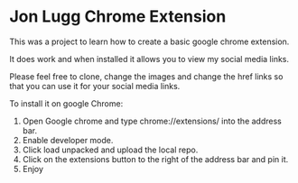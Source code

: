 # Jon Lugg Chrome Extension

This was a project to learn how to create a basic google chrome extension.

It does work and when installed it allows you to view my social media links.

Please feel free to clone, change the images and change the href links so that you can use it for your social media links.

To install it on google Chrome:

1. Open Google chrome and type chrome://extensions/ into the address bar.
2. Enable developer mode.
3. Click load unpacked and upload the local repo.
4. Click on the extensions button to the right of the address bar and pin it.
5. Enjoy